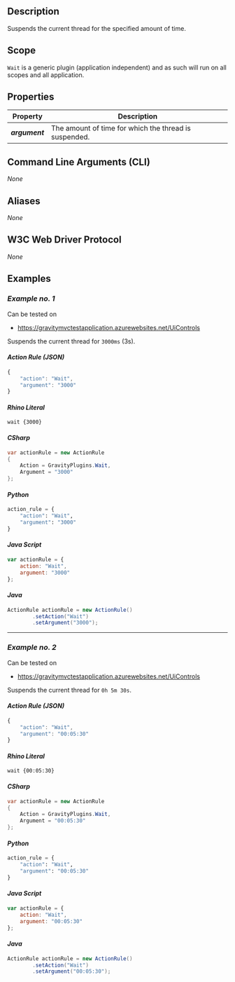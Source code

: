 ## Description
Suspends the current thread for the specified amount of time.  

## Scope
```Wait``` is a generic plugin (application independent) and as such will run on all scopes and all application.

## Properties
| Property        | Description                                           |
|-----------------|-------------------------------------------------------|
| _**argument**_  | The amount of time for which the thread is suspended. |

## Command Line Arguments (CLI)
_*None*_

## Aliases
_*None*_

## W3C Web Driver Protocol
_*None*_

## Examples
### _Example no. 1_
Can be tested on
* https://gravitymvctestapplication.azurewebsites.net/UiControls  

Suspends the current thread for ```3000ms``` (3s).

#### _Action Rule (JSON)_
```js
{
    "action": "Wait",
    "argument": "3000"
}
```

#### _Rhino Literal_
```
wait {3000}
```

#### _CSharp_
```csharp
var actionRule = new ActionRule
{
    Action = GravityPlugins.Wait,
    Argument = "3000"
};
```

#### _Python_
```python
action_rule = {
    "action": "Wait",
    "argument": "3000"
}
```

#### _Java Script_
```js
var actionRule = {
    action: "Wait",
    argument: "3000"
};
```

#### _Java_
```java
ActionRule actionRule = new ActionRule()
        .setAction("Wait")
        .setArgument("3000");
```

***

### _Example no. 2_
Can be tested on
* https://gravitymvctestapplication.azurewebsites.net/UiControls  

Suspends the current thread for ```0h 5m 30s```.

#### _Action Rule (JSON)_
```js
{
    "action": "Wait",
    "argument": "00:05:30"
}
```

#### _Rhino Literal_
```
wait {00:05:30}
```

#### _CSharp_
```csharp
var actionRule = new ActionRule
{
    Action = GravityPlugins.Wait,
    Argument = "00:05:30"
};
```

#### _Python_
```python
action_rule = {
    "action": "Wait",
    "argument": "00:05:30"
}
```

#### _Java Script_
```js
var actionRule = {
    action: "Wait",
    argument: "00:05:30"
};
```

#### _Java_
```java
ActionRule actionRule = new ActionRule()
        .setAction("Wait")
        .setArgument("00:05:30");
```
